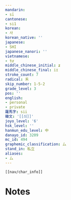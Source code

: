 ```yaml
---
mandarin:
- sī
cantonese:
- si1
korean:
- 사
korean_native: ''
japanese:
- SHI
japanese_nanori: ''
vietnamese:
- tư
middle_chinese_initial: ʑ
middle_chinese_final: iɪ
stroke_count: 7
radical: 禾
skip_number: 1-5-2
grade_level: 3
pos: ''
english:
- personal
- private
羅馬字: sii
韓文: '[[싀]]'
joyo_level: '6'
hsk_level: ''
hanmun_edu_level: 中
danayo_id: 3209
mc_id: 494
graphemic_classification: 厶
stand_in: 私立
aliases:
- 厶
---
```

```meta-bind-embed
[[nav/char_info]]
```

# Notes
